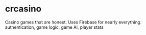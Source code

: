 # crcasino
Casino games that are honest. Uses Firebase for nearly everything: authentication, game logic, game AI, player stats
